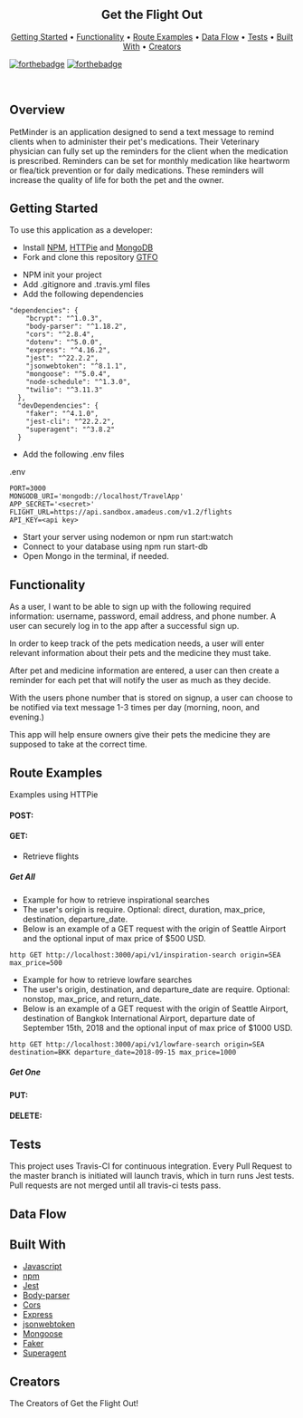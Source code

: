 <h2 align="center">Get the Flight Out</h2>

<!-- TODO: add logo -->

<p align="center">
  <a href="#getting-started">Getting Started</a> •
  <a href="#functionality">Functionality</a> •
  <a href="#route-examples">Route Examples</a> •
  <a href="#data-flow">Data Flow</a> •
  <a href="#tests">Tests</a> •
  <a href="#built-with">Built With</a> •
  <a href="#creators">Creators</a>
</p>

[![forthebadge](https://forthebadge.com/images/badges/made-with-javascript.svg)](https://forthebadge.com) [![forthebadge](https://forthebadge.com/images/badges/built-with-love.svg)](https://forthebadge.com)

<br>

<!-- TODO: add travis badge -->

## Overview
PetMinder is an application designed to send a text message to remind clients when to administer their pet's medications. Their Veterinary physician can fully set up the reminders for the client when the medication is prescribed. Reminders can be set for monthly medication like heartworm or flea/tick prevention or for daily medications. These reminders will increase the quality of life for both the pet and the owner.


## Getting Started
To use this application as a developer:
* Install [NPM](https://www.npmjs.com/get-npm), [HTTPie](https://httpie.org/) and [MongoDB](https://docs.mongodb.com/manual/administration/install-enterprise/)
* Fork and clone this repository [GTFO](https://github.com/Get-the-flight-out/EJ-backend)
<!-- change this if we change the repo names -->
* NPM init your project
* Add .gitignore and .travis.yml files
* Add the following dependencies

<!-- TODO: change depending what dependencies we need -->

```
"dependencies": {
    "bcrypt": "^1.0.3",
    "body-parser": "^1.18.2",
    "cors": "^2.8.4",
    "dotenv": "^5.0.0",
    "express": "^4.16.2",
    "jest": "^22.2.2",
    "jsonwebtoken": "^8.1.1",
    "mongoose": "^5.0.4",
    "node-schedule": "^1.3.0",
    "twilio": "^3.11.3"
  },
  "devDependencies": {
    "faker": "^4.1.0",
    "jest-cli": "^22.2.2",
    "superagent": "^3.8.2"
  }
```
* Add the following .env files

<!-- TODO: add .test.env -->

.env
```
PORT=3000
MONGODB_URI='mongodb://localhost/TravelApp'
APP_SECRET='<secret>'
FLIGHT_URL=https://api.sandbox.amadeus.com/v1.2/flights
API_KEY=<api key>
```
* Start your server using nodemon or npm run start:watch
* Connect to your database using npm run start-db
* Open Mongo in the terminal, if needed.


## Functionality
As a user, I want to be able to sign up with the following required information: username, password, email address, and phone number. A user can securely log in to the app after a successful sign up.

In order to keep track of the pets medication needs, a user will enter relevant information about their pets and the medicine they must take.

After pet and medicine information are entered, a user can then create a reminder for each pet that will notify the user as much as they decide.

With the users phone number that is stored on signup, a user can choose to be notified via text message 1-3 times per day (morning, noon, and evening.)

This app will help ensure owners give their pets the medicine they are supposed to take at the correct time.

## Route Examples

Examples using HTTPie

#### POST:

#### GET:
* Retrieve flights
  <!-- * Add appropriate endpoint: ...... TODO:... -->

##### Get All
* Example for how to retrieve inspirational searches
* The user's origin is require. Optional: direct, duration, max_price, destination, departure_date.
* Below is an example of a GET request with the origin of Seattle Airport and the optional input of max price of $500 USD.
```
http GET http://localhost:3000/api/v1/inspiration-search origin=SEA max_price=500
```
* Example for how to retrieve lowfare searches
* The user's origin, destination, and departure_date are require. Optional: nonstop, max_price, and return_date.
* Below is an example of a GET request with the origin of Seattle Airport, destination of Bangkok International Airport, departure date of September 15th, 2018 and the optional input of max price of $1000 USD.
```
http GET http://localhost:3000/api/v1/lowfare-search origin=SEA destination=BKK departure_date=2018-09-15 max_price=1000
```

##### Get One


#### PUT:


#### DELETE:


## Tests
This project uses Travis-CI for continuous integration. Every Pull Request to the master branch is initiated will launch travis, which in turn runs Jest tests. Pull requests are not merged until all travis-ci tests pass.

## Data Flow

<!-- TODO: make a data flow diagram...maybe? add it here -->


## Built With

* [Javascript](https://www.javascript.com/)
* [npm](https://www.npmjs.com/)
* [Jest](https://www.npmjs.com/package/jest)
* [Body-parser](https://www.npmjs.com/package/body-parser)
* [Cors](https://www.npmjs.com/package/cors)
* [Express](https://www.npmjs.com/package/express)
* [jsonwebtoken](https://www.npmjs.com/package/json-web-token)
* [Mongoose](http://mongoosejs.com/docs/api.html)
* [Faker](https://www.npmjs.com/package/Faker)
* [Superagent](https://www.npmjs.com/package/superagent)

## Creators
The Creators of Get the Flight Out!
